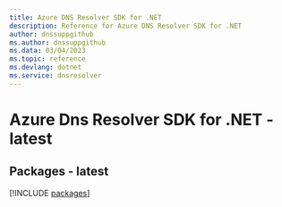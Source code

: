 ```yaml
---
title: Azure DNS Resolver SDK for .NET
description: Reference for Azure DNS Resolver SDK for .NET
author: dnssuppgithub
ms.author: dnssuppgithub
ms.data: 03/04/2023
ms.topic: reference
ms.devlang: dotnet
ms.service: dnsresolver
---
```

# Azure Dns Resolver SDK for .NET - latest
## Packages - latest
[!INCLUDE [packages](dns-resolver-index.md)]